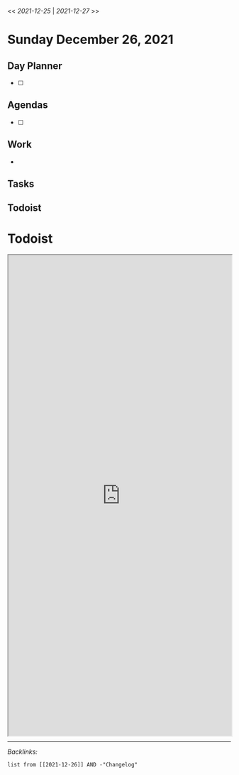 \<\< *2021-12-25* | *2021-12-27* >>

# Sunday December 26, 2021

## Day Planner

* [ ] 

## Agendas

* [ ] 

## Work

* 

## Tasks

## Todoist

# Todoist

<div style="display: block; position: relative; width: 100%; height: 800px; --aspect-ratio:9/16; padding-bottom: calc(var(--aspect-ratio) * 100%);"><iframe src="https://todoist.com/app/upcoming#" allow="fullscreen" style="position: absolute; top: 0px; left: 0px; height: 100%; width: 100%;"></iframe></div>


---

*Backlinks:*

````dataview
list from [[2021-12-26]] AND -"Changelog"
````

